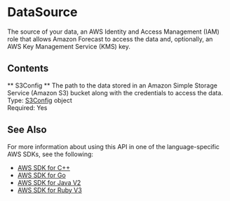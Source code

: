 # DataSource<a name="API_DataSource"></a>

The source of your data, an AWS Identity and Access Management \(IAM\) role that allows Amazon Forecast to access the data and, optionally, an AWS Key Management Service \(KMS\) key\.

## Contents<a name="API_DataSource_Contents"></a>

 ** S3Config **   <a name="forecast-Type-DataSource-S3Config"></a>
The path to the data stored in an Amazon Simple Storage Service \(Amazon S3\) bucket along with the credentials to access the data\.  
Type: [S3Config](API_S3Config.md) object  
Required: Yes

## See Also<a name="API_DataSource_SeeAlso"></a>

For more information about using this API in one of the language\-specific AWS SDKs, see the following:
+  [AWS SDK for C\+\+](https://docs.aws.amazon.com/goto/SdkForCpp/forecast-2018-06-26/DataSource) 
+  [AWS SDK for Go](https://docs.aws.amazon.com/goto/SdkForGoV1/forecast-2018-06-26/DataSource) 
+  [AWS SDK for Java V2](https://docs.aws.amazon.com/goto/SdkForJavaV2/forecast-2018-06-26/DataSource) 
+  [AWS SDK for Ruby V3](https://docs.aws.amazon.com/goto/SdkForRubyV3/forecast-2018-06-26/DataSource) 